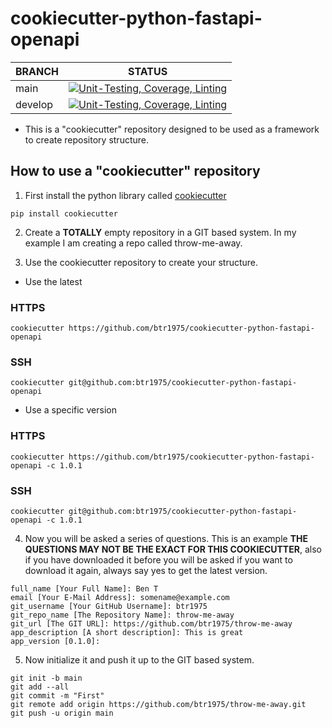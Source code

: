 # cookiecutter-python-fastapi-openapi

| BRANCH | STATUS |
| ------ |--------|
| main | [![Unit-Testing, Coverage, Linting](https://github.com/btr1975/cookiecutter-python-fastapi-openapi/actions/workflows/test-bake.yml/badge.svg?branch=main)](https://github.com/btr1975/cookiecutter-python-fastapi-openapi/actions/workflows/test-bake.yml) |
| develop | [![Unit-Testing, Coverage, Linting](https://github.com/btr1975/cookiecutter-python-fastapi-openapi/actions/workflows/test-bake.yml/badge.svg?branch=develop)](https://github.com/btr1975/cookiecutter-python-fastapi-openapi/actions/workflows/test-bake.yml) |

* This is a "cookiecutter" repository designed to be used as a framework to create repository structure.

## How to use a "cookiecutter" repository

1. First install the python library called [cookiecutter](https://cookiecutter.readthedocs.io/en/stable/)

```text
pip install cookiecutter
```

2. Create a **TOTALLY** empty repository in a GIT based system.  In my example I am creating a repo called
   throw-me-away.

3. Use the cookiecutter repository to create your structure.

* Use the latest

### HTTPS

```text
cookiecutter https://github.com/btr1975/cookiecutter-python-fastapi-openapi
```

### SSH

```text
cookiecutter git@github.com:btr1975/cookiecutter-python-fastapi-openapi
```

* Use a specific version

### HTTPS

```text
cookiecutter https://github.com/btr1975/cookiecutter-python-fastapi-openapi -c 1.0.1
```

### SSH

```text
cookiecutter git@github.com:btr1975/cookiecutter-python-fastapi-openapi -c 1.0.1
```

4. Now you will be asked a series of questions. This is an example
   **THE QUESTIONS MAY NOT BE THE EXACT FOR THIS COOKIECUTTER**, also if you have downloaded it before
   you will be asked if you want to download it again, always say yes to get the latest version.

```text
full_name [Your Full Name]: Ben T
email [Your E-Mail Address]: somename@example.com
git_username [Your GitHub Username]: btr1975
git_repo_name [The Repository Name]: throw-me-away
git_url [The GIT URL]: https://github.com/btr1975/throw-me-away
app_description [A short description]: This is great
app_version [0.1.0]: 
```

5. Now initialize it and push it up to the GIT based system.

```text
git init -b main
git add --all
git commit -m "First"
git remote add origin https://github.com/btr1975/throw-me-away.git
git push -u origin main
```
